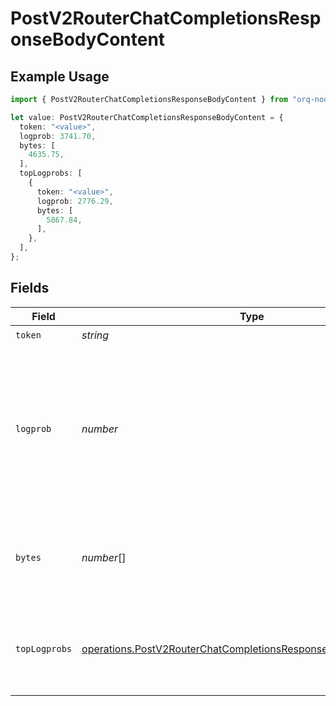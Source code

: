# PostV2RouterChatCompletionsResponseBodyContent

## Example Usage

```typescript
import { PostV2RouterChatCompletionsResponseBodyContent } from "orq-node-client/models/operations";

let value: PostV2RouterChatCompletionsResponseBodyContent = {
  token: "<value>",
  logprob: 3741.70,
  bytes: [
    4635.75,
  ],
  topLogprobs: [
    {
      token: "<value>",
      logprob: 2776.29,
      bytes: [
        5867.84,
      ],
    },
  ],
};
```

## Fields

| Field                                                                                                                                                              | Type                                                                                                                                                               | Required                                                                                                                                                           | Description                                                                                                                                                        |
| ------------------------------------------------------------------------------------------------------------------------------------------------------------------ | ------------------------------------------------------------------------------------------------------------------------------------------------------------------ | ------------------------------------------------------------------------------------------------------------------------------------------------------------------ | ------------------------------------------------------------------------------------------------------------------------------------------------------------------ |
| `token`                                                                                                                                                            | *string*                                                                                                                                                           | :heavy_check_mark:                                                                                                                                                 | The token.                                                                                                                                                         |
| `logprob`                                                                                                                                                          | *number*                                                                                                                                                           | :heavy_check_mark:                                                                                                                                                 | The log probability of this token, if it is within the top 20 most likely tokens. Otherwise, the value -9999.0 is used to signify that the token is very unlikely. |
| `bytes`                                                                                                                                                            | *number*[]                                                                                                                                                         | :heavy_check_mark:                                                                                                                                                 | A list of integers representing the UTF-8 bytes representation of the token.                                                                                       |
| `topLogprobs`                                                                                                                                                      | [operations.PostV2RouterChatCompletionsResponseBodyTopLogprobs](../../models/operations/postv2routerchatcompletionsresponsebodytoplogprobs.md)[]                   | :heavy_check_mark:                                                                                                                                                 | List of the most likely tokens and their log probability, at this token position.                                                                                  |